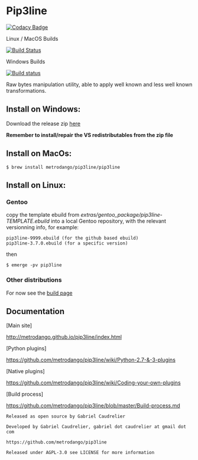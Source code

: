 # Pip3line

[![Codacy Badge](https://api.codacy.com/project/badge/Grade/570b18ced7044b7193d49fc1c9409316)](https://www.codacy.com/app/metrodango/pip3line?utm_source=github.com&amp;utm_medium=referral&amp;utm_content=metrodango/pip3line&amp;utm_campaign=Badge_Grade)

Linux / MacOS Builds

[![Build Status](https://travis-ci.org/metrodango/pip3line.svg?branch=master)](https://travis-ci.org/metrodango/pip3line)

Windows Builds

[![Build status](https://ci.appveyor.com/api/projects/status/5ck7rc2sq4py9u39/branch/master?svg=true)](https://ci.appveyor.com/project/metrodango/pip3line/branch/master)

Raw bytes manipulation utility, able to apply well known and less well known transformations.

## Install on Windows:

Download the release zip [here](https://github.com/metrodango/pip3line/releases)

**Remember to install/repair the VS redistributables from the zip file**

## Install on MacOs:

~~~
$ brew install metrodango/pip3line/pip3line
~~~

## Install on Linux:

### Gentoo

copy the template ebuild from *extras/gentoo_package/pip3line-TEMPLATE.ebuild*  into a local Gentoo repository, with the relevant versionning info, for example:

~~~
pip3line-9999.ebuild (for the github based ebuild)
pip3line-3.7.0.ebuild (for a specific version)
~~~

then

~~~
$ emerge -pv pip3line
~~~

### Other distributions

For now see the [build page](https://github.com/metrodango/pip3line/blob/master/Build-process.md)

## Documentation

[Main site]

http://metrodango.github.io/pip3line/index.html

[Python plugins]

https://github.com/metrodango/pip3line/wiki/Python-2.7-&-3-plugins

[Native plugins]

https://github.com/metrodango/pip3line/wiki/Coding-your-own-plugins

[Build process]

https://github.com/metrodango/pip3line/blob/master/Build-process.md

~~~
Released as open source by Gabriel Caudrelier

Developed by Gabriel Caudrelier, gabriel dot caudrelier at gmail dot com

https://github.com/metrodango/pip3line

Released under AGPL-3.0 see LICENSE for more information
~~~


